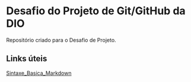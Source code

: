 # Desafio do Projeto de Git/GitHub da DIO
Repositório criado para o Desafio de Projeto.

## Links úteis 
[Sintaxe_Basica_Markdown](https://www.markdownguide.org/basic-syntax/)
